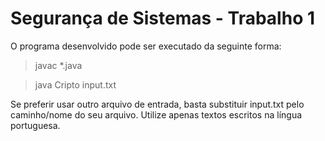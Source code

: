 # Segurança de Sistemas - Trabalho 1

O programa desenvolvido pode ser executado da seguinte forma:

> javac *.java

> java Cripto input.txt

Se preferir usar outro arquivo de entrada, basta substituir input.txt pelo caminho/nome do seu arquivo. Utilize apenas textos escritos na língua portuguesa.